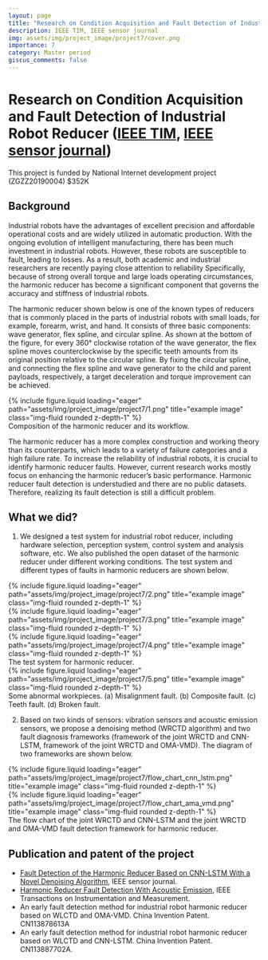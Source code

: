 ```yaml
---
layout: page
title: "Research on Condition Acquisition and Fault Detection of Industrial Robot Reducer"
description: IEEE TIM, IEEE sensor journal
img: assets/img/project_image/project7/cover.png
importance: 7
category: Master period
giscus_comments: false
---
```

# Research on Condition Acquisition and Fault Detection of Industrial Robot Reducer ([IEEE TIM](https://ieeexplore.ieee.org/abstract/document/10172095), [IEEE sensor journal](https://ieeexplore.ieee.org/abstract/document/9661387))
This project is funded by National Internet development project (ZGZZ20190004) $352K
## Background
Industrial robots have the advantages of excellent precision and affordable operational costs and are widely utilized in automatic production. With the ongoing evolution of intelligent manufacturing, there has been much investment in industrial robots. However, these robots are susceptible to fault, leading to losses. As a result, both academic and industrial researchers are recently paying close attention to reliability Specifically, because of strong overall torque and large loads operating circumstances, the harmonic reducer has become a significant component that governs the accuracy and stiffness of industrial robots.

The harmonic reducer shown below is one of the known types of reducers that is commonly placed in the parts of industrial robots with small loads, for example, forearm, wrist, and hand. It consists of three basic components: wave generator, flex spline, and circular spline. As shown at the bottom of the figure, for every 360° clockwise rotation of the wave generator, the flex spline moves counterclockwise by the specific teeth amounts from its original position relative to the circular spline. By fixing the circular spline, and connecting the flex spline and wave generator to the child and parent payloads, respectively, a target deceleration and torque improvement can be achieved.
<div class="row">
    <div class="col-sm mt-3 mt-md-0">
        {% include figure.liquid loading="eager" path="assets/img/project_image/project7/1.png" title="example image" class="img-fluid rounded z-depth-1" %}
    </div>
</div>

<div class="caption">
Composition of the harmonic reducer and its workflow.
</div>


The harmonic reducer has a more complex construction and working theory than its counterparts, which leads to a variety of failure categories and a high failure rate. To increase the reliability of industrial robots, it is crucial to identify harmonic reducer faults. However, current research works mostly focus on enhancing the harmonic reducer’s basic performance. Harmonic reducer fault detection is understudied and there are no public datasets. Therefore, realizing its fault detection is still a difficult problem.

## What we did?
1. We designed a test system for industrial robot reducer, including hardware selection, perception system, control system and analysis software, etc. We also published the open dataset of the harmonic reducer under different working conditions. The test system and different types of faults in harmonic reducers are shown below.

<div class="row">
    <div class="col-sm mt-3 mt-md-0">
        {% include figure.liquid loading="eager" path="assets/img/project_image/project7/2.png" title="example image" class="img-fluid rounded z-depth-1" %}
    </div>

</div>

<div class="row">
    <div class="col-sm mt-3 mt-md-0">
        {% include figure.liquid loading="eager" path="assets/img/project_image/project7/3.png" title="example image" class="img-fluid rounded z-depth-1" %}
    </div>
    <div class="col-sm mt-3 mt-md-0">
        {% include figure.liquid loading="eager" path="assets/img/project_image/project7/4.png" title="example image" class="img-fluid rounded z-depth-1" %}
    </div>
</div>

<div class="caption">
The test system for harmonic reducer.
</div>

<div class="row">
    <div class="col-sm mt-3 mt-md-0">
        {% include figure.liquid loading="eager" path="assets/img/project_image/project7/5.png" title="example image" class="img-fluid rounded z-depth-1" %}
    </div>
</div>
<div class="caption">
Some abnormal workpieces. (a) Misalignment fault. (b) Composite fault. (c) Teeth fault. (d) Broken fault.
</div>

2. Based on two kinds of sensors: vibration sensors and acoustic emission sensors, we propose a denoising method (WRCTD algorithm) and two fault diagnosis frameworks (framework of the joint WRCTD and CNN-LSTM, framework of the joint WRCTD and OMA-VMD). The diagram of two frameworks are shown below.
<div class="row">
    <div class="col-sm mt-3 mt-md-0">
        {% include figure.liquid loading="eager" path="assets/img/project_image/project7/flow_chart_cnn_lstm.png" title="example image" class="img-fluid rounded z-depth-1" %}
    </div>
    <div class="col-sm mt-3 mt-md-0">
        {% include figure.liquid loading="eager" path="assets/img/project_image/project7/flow_chart_ama_vmd.png" title="example image" class="img-fluid rounded z-depth-1" %}
    </div>
</div>
<div class="caption">
The flow chart of the joint WRCTD and CNN-LSTM  and  the joint WRCTD and OMA-VMD fault detection framework for harmonic reducer.
</div>

## Publication and patent of the project
* [Fault Detection of the Harmonic Reducer Based on CNN-LSTM With a Novel Denoising Algorithm](https://ieeexplore.ieee.org/abstract/document/9661387), IEEE sensor journal.
* [Harmonic Reducer Fault Detection With Acoustic Emission](https://ieeexplore.ieee.org/abstract/document/10172095), IEEE Transactions on Instrumentation and Measurement.
* An early fault detection method for industrial robot harmonic reducer based on WLCTD and OMA-VMD. China Invention Patent. CN113878613A
* An early fault detection method for industrial robot harmonic reducer based on WLCTD and CNN-LSTM. China Invention Patent. CN113887702A.


